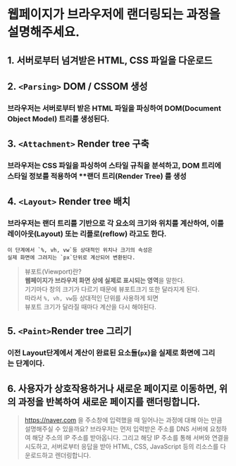 # 웹페이지가 브라우저에 랜더링되는 과정을 설명해주세요.

## 1. 서버로부터 넘겨받은 HTML, CSS 파일을 다운로드

## 2. `<Parsing>` DOM / CSSOM 생성

### 브라우저는 서버로부터 받은 HTML 파일을 파싱하여 DOM(Document Object Model) 트리를 생성된다.

## 3. `<Attachment>` Render tree 구축

### 브라우저는 CSS 파일을 파싱하여 스타일 규칙을 분석하고, **DOM 트리**에 스타일 정보를 적용하여 **랜더 트리(Render Tree) 를 생성

## 4. `<Layout>` Render tree 배치

### 브라우저는 **랜더 트리**를 기반으로 각 요소의 크기와 위치를 계산하여, 이를 **레이아웃(Layout)** 또는 **리플로(reflow)** 라고도 한다.

	이 단계에서 `%, vh, vw`등 상대적인 위치나 크기의 속성은  
	실제 화면에 그려지는 `px`단위로 계산되어 변환된다.

>  뷰포트(Viewport)란?  
> **웹페이지가 브라우저 화면 상에 실제로 표시되는 영역**을 말한다.  
> 기기마다 창의 크기가 다르기 때문에 뷰포트크기 또한 달라지게 된다.  
> 따라서 `%, vh, vw`등 상대적인 단위를 사용하게 되면  
> 뷰포트 크기가 달라질 때마다 계산을 다시 해야된다.

## 5. `<Paint>`Render tree 그리기

### 이전 Layout단계에서 계산이 완료된 요소들(`px`)을 **실제로 화면에 그리는** 단계이다.  

## 6. 사용자가 상호작용하거나 새로운 페이지로 이동하면, 위의 과정을 반복하여 새로운 페이지를 랜더링합니다.

>  https://naver.com 을 주소창에 입력했을 때 일어나는 과정에 대해 아는 만큼 설명해주실 수 있을까요?
>  브라우저는 먼저 입력받은 주소를 DNS 서버에 요청하여 해당 주소의 IP 주소를 받아옵니다. 그리고 해당 IP 주소를 통해 서버와 연결을 시도하고, 서버로부터 응답을 받아 HTML, CSS, JavaScript 등의 리소스를 다운로드하고 렌더링합니다.